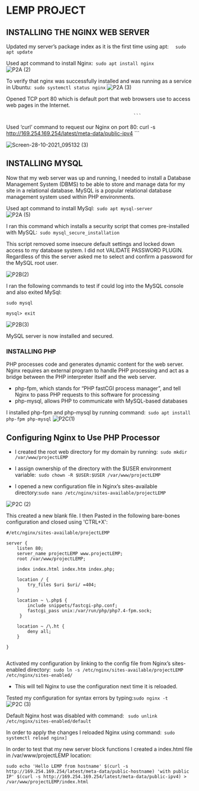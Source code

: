 
# LEMP PROJECT 



## INSTALLING THE NGINX WEB SERVER

Updated my server’s package index as it is the first time using apt: ```  
                                                                    sudo apt update
                                                                     ```
                                                     
                                    
Used apt command to install  Nginx:``` 
                                   sudo apt install nginx
                                   ```                                               
![P2A (2)](https://user-images.githubusercontent.com/93116204/139219823-c58a21a6-ed11-4c40-b271-fec20fc17e0e.png)


To verify that nginx was successfully installed and was running as a service in Ubuntu:``` 
                                                                                       sudo systemctl status nginx
                                                                                       ```
![P2A (3)](https://user-images.githubusercontent.com/93116204/139220994-be597f62-5f49-4aaf-9324-72b4a75200eb.png)

Opened TCP port 80 which is default port that web browsers use to access web pages in the Internet.
                                                
                                                
                                                
                                                    ```
Used ‘curl’ command to request our Nginx on port 80: curl -s http://169.254.169.254/latest/meta-data/public-ipv4                                                                                                                       ```

![Screen-28-10-2021_095132 (3)](https://user-images.githubusercontent.com/93116204/139404540-23fcebbd-1e8a-419d-baec-a1c1d5cad000.png)


## INSTALLING MYSQL

Now that my web server was up and running, I needed to install a Database Management System (DBMS) to be able to store and manage data for my site in a relational database. MySQL is a popular relational database management system used within PHP environments.

Used apt command to install  MySql:``` 
                                   sudo apt mysql-server
                                   ```         
 ![P2A (5)](https://user-images.githubusercontent.com/93116204/139405644-5b17265f-078c-40e0-956a-80f0b917936d.png)
 
I ran this command which installs a security script that comes pre-installed with MySQL:``` 
                                                                                         sudo mysql_secure_installation
                                                                                         ```

This script removed some insecure default settings and locked down access to my database system. I did not VALIDATE PASSWORD PLUGIN. Regardless of this the server asked me to select and confirm a password for the MySQL root user.
 
 ![P2B(2)](https://user-images.githubusercontent.com/93116204/139408657-b6195770-fd53-4d9b-8771-b5d78ce99a9e.png)


I ran the following commands to test if could log into the MySQL console and also exited MySql:
```
sudo mysql    
```

```
mysql> exit
```                                                                                                   
                                  
![P2B(3)](https://user-images.githubusercontent.com/93116204/139410870-35d4a402-f33a-4bf5-8289-c60b101fdde8.png)

MySQL server is now installed and secured.


### INSTALLING PHP

PHP processes code and generates dynamic content for the web server. Nginx requires an external program to handle PHP processing and act as a bridge between the PHP interpreter itself and the web server. 

* php-fpm, which stands for “PHP fastCGI process manager”, and tell Nginx to pass PHP requests to this software for processing
* php-mysql, allows PHP to communicate with MySQL-based databases

 I installed php-fpm and php-mysql by running command:``` 
                                                      sudo apt install php-fpm php-mysql
                                                      ```
![P2C(1)](https://user-images.githubusercontent.com/93116204/139502119-041cde9d-86b2-41d9-940b-671092603962.png)

  
 ## Configuring Nginx to Use PHP Processor
 
* I created the root web directory for my domain by running:``` 
                                                           sudo mkdir /var/www/projectLEMP
                                                           ```
                                                           
* I assign ownership of the directory with the $USER environment variable:``` 
                                                                        sudo chown -R $USER:$USER /var/www/projectLEMP
                                                                        ```
                                                                        
* I opened a new configuration file in Nginx’s sites-available directory:```
                                                                       sudo nano /etc/nginx/sites-available/projectLEMP
                                                                       ```
                                                                       
![P2C (2)](https://user-images.githubusercontent.com/93116204/139503892-11fb19f7-e99c-4e0b-8035-fb309211b588.png)


This created a new blank file. I then Pasted in the following bare-bones configuration and closed using 'CTRL+X':
```
#/etc/nginx/sites-available/projectLEMP

server {
    listen 80;
    server_name projectLEMP www.projectLEMP;
    root /var/www/projectLEMP;

    index index.html index.htm index.php;

    location / {
        try_files $uri $uri/ =404;
    }

    location ~ \.php$ {
        include snippets/fastcgi-php.conf;
        fastcgi_pass unix:/var/run/php/php7.4-fpm.sock;
     }

    location ~ /\.ht {
        deny all;
    }

}
                                                                       
```

Activated my configuration by linking to the config file from Nginx’s sites-enabled directory:``` 
                                                                                             sudo ln -s /etc/nginx/sites-available/projectLEMP /etc/nginx/sites-enabled/
                                                                                             ```
* This will tell Nginx to use the configuration next time it is reloaded. 

 Tested my configuration for syntax errors by typing:```
                                                     sudo nginx -t
                                                     ```
![P2C (3)](https://user-images.githubusercontent.com/93116204/139505462-f5f7ebb1-75a8-48a5-ad0b-d1cd25c1cb3b.png)


Default Nginx host was disabled with command: ``` 
                                             sudo unlink /etc/nginx/sites-enabled/default
                                             ```


In order to apply the changes I reloaded Nginx using command:``` 
                                                             sudo systemctl reload nginx]
                                                             ```
                                                
                                                
In order to test that my new server block functions  I created a  index.html file in /var/www/projectLEMP location:

```
sudo echo 'Hello LEMP from hostname' $(curl -s http://169.254.169.254/latest/meta-data/public-hostname) 'with public IP' $(curl -s http://169.254.169.254/latest/meta-data/public-ipv4) > /var/www/projectLEMP/index.html
```
